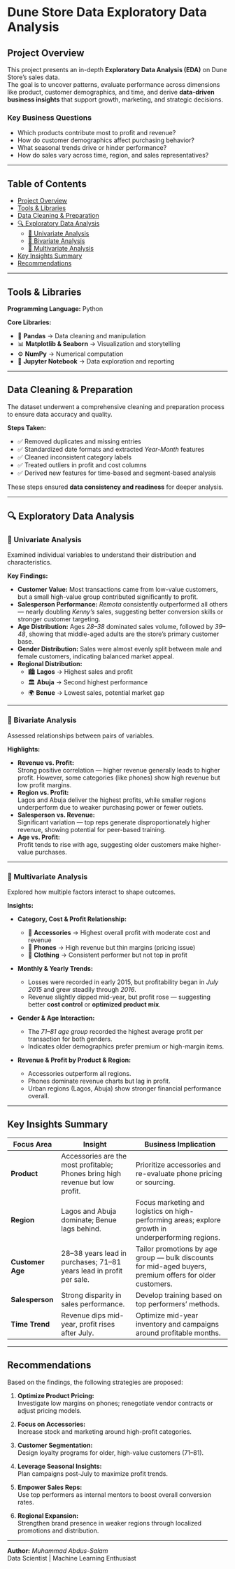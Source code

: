 #  Dune Store Data Exploratory Data Analysis

## Project Overview
This project presents an in-depth **Exploratory Data Analysis (EDA)** on Dune Store’s sales data.  
The goal is to uncover patterns, evaluate performance across dimensions like product, customer demographics, and time, and derive **data-driven business insights** that support growth, marketing, and strategic decisions.

### Key Business Questions
- Which products contribute most to profit and revenue?  
- How do customer demographics affect purchasing behavior?  
- What seasonal trends drive or hinder performance?  
- How do sales vary across time, region, and sales representatives?

---

##  Table of Contents
- [Project Overview](#project-overview)
- [Tools & Libraries](#tools--libraries)
- [Data Cleaning & Preparation](#data-cleaning--preparation)
- [🔍 Exploratory Data Analysis](#-exploratory-data-analysis)
  - [🔸 Univariate Analysis](#-univariate-analysis)
  - [🔸 Bivariate Analysis](#-bivariate-analysis)
  - [🔸 Multivariate Analysis](#-multivariate-analysis)
- [Key Insights Summary](#-key-insights-summary)
- [Recommendations](#-recommendations)

---

## Tools & Libraries

**Programming Language:** Python  

**Core Libraries:**
- 🧮 **Pandas** → Data cleaning and manipulation  
- 📊 **Matplotlib & Seaborn** → Visualization and storytelling  
- ⚙️ **NumPy** → Numerical computation  
- 📓 **Jupyter Notebook** → Data exploration and reporting  

---

## Data Cleaning & Preparation
The dataset underwent a comprehensive cleaning and preparation process to ensure data accuracy and quality.

**Steps Taken:**
- ✅ Removed duplicates and missing entries  
- ✅ Standardized date formats and extracted *Year-Month* features  
- ✅ Cleaned inconsistent category labels  
- ✅ Treated outliers in profit and cost columns  
- ✅ Derived new features for time-based and segment-based analysis  

These steps ensured **data consistency and readiness** for deeper analysis.

---

## 🔍 Exploratory Data Analysis

### 🔸 Univariate Analysis
Examined individual variables to understand their distribution and characteristics.

**Key Findings:**
- **Customer Value:** Most transactions came from low-value customers, but a small high-value group contributed significantly to profit.  
- **Salesperson Performance:** *Remota* consistently outperformed all others — nearly doubling *Kenny’s* sales, suggesting better conversion skills or stronger customer targeting.  
- **Age Distribution:** Ages *28–38* dominated sales volume, followed by *39–48*, showing that middle-aged adults are the store’s primary customer base.  
- **Gender Distribution:** Sales were almost evenly split between male and female customers, indicating balanced market appeal.  
- **Regional Distribution:**  
  - 🏙️ **Lagos** → Highest sales and profit  
  - 🏛️ **Abuja** → Second highest performance  
  - 🌍 **Benue** → Lowest sales, potential market gap  

---

### 🔸 Bivariate Analysis
Assessed relationships between pairs of variables.

**Highlights:**
- **Revenue vs. Profit:**  
  Strong positive correlation — higher revenue generally leads to higher profit. However, some categories (like phones) show high revenue but low profit margins.  
- **Region vs. Profit:**  
  Lagos and Abuja deliver the highest profits, while smaller regions underperform due to weaker purchasing power or fewer outlets.  
- **Salesperson vs. Revenue:**  
  Significant variation — top reps generate disproportionately higher revenue, showing potential for peer-based training.  
- **Age vs. Profit:**  
  Profit tends to rise with age, suggesting older customers make higher-value purchases.

---

### 🔸 Multivariate Analysis
Explored how multiple factors interact to shape outcomes.

**Insights:**
- **Category, Cost & Profit Relationship:**  
  - 👜 **Accessories** → Highest overall profit with moderate cost and revenue  
  - 📱 **Phones** → High revenue but thin margins (pricing issue)  
  - 👕 **Clothing** → Consistent performer but not top in profit  

- **Monthly & Yearly Trends:**  
  - Losses were recorded in early 2015, but profitability began in *July 2015* and grew steadily through *2016*.  
  - Revenue slightly dipped mid-year, but profit rose — suggesting better **cost control** or **optimized product mix**.  

- **Gender & Age Interaction:**  
  - The *71–81 age group* recorded the highest average profit per transaction for both genders.  
  - Indicates older demographics prefer premium or high-margin items.  

- **Revenue & Profit by Product & Region:**  
  - Accessories outperform all regions.  
  - Phones dominate revenue charts but lag in profit.  
  - Urban regions (Lagos, Abuja) show stronger financial performance overall.  

---

##  Key Insights Summary

| **Focus Area** | **Insight** | **Business Implication** |
|----------------|-------------|---------------------------|
| **Product** | Accessories are the most profitable; Phones bring high revenue but low profit. | Prioritize accessories and re-evaluate phone pricing or sourcing. |
| **Region** | Lagos and Abuja dominate; Benue lags behind. | Focus marketing and logistics on high-performing areas; explore growth in underperforming regions. |
| **Customer Age** | 28–38 years lead in purchases; 71–81 years lead in profit per sale. | Tailor promotions by age group — bulk discounts for mid-aged buyers, premium offers for older customers. |
| **Salesperson** | Strong disparity in sales performance. | Develop training based on top performers’ methods. |
| **Time Trend** | Revenue dips mid-year, profit rises after July. | Optimize mid-year inventory and campaigns around profitable months. |

---

##  Recommendations

Based on the findings, the following strategies are proposed:

1. **Optimize Product Pricing:**  
   Investigate low margins on phones; renegotiate vendor contracts or adjust pricing models.  

2. **Focus on Accessories:**  
   Increase stock and marketing around high-profit categories.  

3. **Customer Segmentation:**  
   Design loyalty programs for older, high-value customers (71–81).  

4. **Leverage Seasonal Insights:**  
   Plan campaigns post-July to maximize profit trends.  

5. **Empower Sales Reps:**  
   Use top performers as internal mentors to boost overall conversion rates.  

6. **Regional Expansion:**  
   Strengthen brand presence in weaker regions through localized promotions and distribution.  

---

 **Author:** *Muhammad Abdus-Salam*  
 Data Scientist | Machine Learning Enthusiast  
